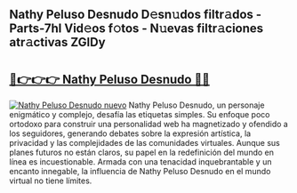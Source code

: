 ## Nathy Peluso Desnudo D𝚎sn𝚞dos filtr𝚊dos - Parts-7hl Vid𝚎os f𝚘tos - N𝚞evas filtr𝚊ciones atr𝚊ctivas ZGlDy

# <h2><a href="http://mb0keqr.tromn.icu/?c=Nathy+Peluso+Desnudo">🔗👉👉👉 Nathy Peluso Desnudo 🔗🔗</a></h2>

[![Nathy Peluso Desnudo nuevo](https://i.imgur.com/pEAQMta.gif)](http://mb0keqr.tromn.icu/?c=Nathy+Peluso+Desnudo)
Nathy Peluso Desnudo, un personaje enigmático y complejo, desafía las etiquetas simples. Su enfoque poco ortodoxo para construir una personalidad web ha magnetizado y ofendido a los seguidores, generando debates sobre la expresión artística, la privacidad y las complejidades de las comunidades virtuales. Aunque sus planes futuros no están claros, su papel en la redefinición del mundo en línea es incuestionable. Armada con una tenacidad inquebrantable y un encanto innegable, la influencia de Nathy Peluso Desnudo en el mundo virtual no tiene límites.
